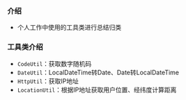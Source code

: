 ### 介绍

+ 个人工作中使用的工具类进行总结归类



### 工具类介绍

+ `CodeUtil`：获取数字随机码
+ `DateUtil`：LocalDateTime转Date、Date转LocalDateTime
+ `HttpUtil`：获取IP地址
+ `LocationUtil`：根据IP地址获取用户位置、经纬度计算距离